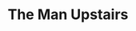 ---
ep: 018
title: "The Man Upstairs"
imglink: "https://live.staticflickr.com/65535/50953663232_6c3e786d6a_o.jpg"
thumbnail: "https://live.staticflickr.com/65535/50953663232_6a58e67e79_q.jpg"
alt: >
    A humanoid silhouette with blank, glowing eyes is leaning over a misshapen pile (of meat), with a bright red hammer in hand. This figure has nails hammered into it at various points such as its back and the side of its head, as does the meat pile. They are surrounded by scratchy shadows that get deeper towards the corners of the note. Blanks spaces between these shadows indicate a light source behind the figure's head.
name: "Nappi"
---